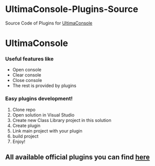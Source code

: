 # UltimaConsole-Plugins-Source
Source Code of Plugins for [UltimaConsole](https://github.com/DimaBroZY/UltimaConsole)

# UltimaConsole
### Useful features like 
- Open console
- Clear console
- Close console
- The rest is provided by plugins
### Easy plugins development!
1. Clone repo
2. Open solution in Visual Studio
3. Create new Class Library project in this solution
4. Create plugin
5. Link main project with your plugin
6. build project
7. Enjoy!
## All available official plugins you can find [here](https://github.com/DimaBroZY/UltimaConsole-Plugins)
